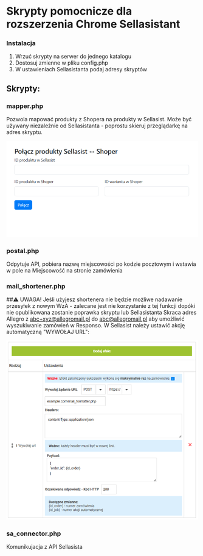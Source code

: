 # Skrypty pomocnicze dla rozszerzenia Chrome Sellasistant

### Instalacja
1. Wrzuć skrypty na serwer do jednego katalogu
2. Dostosuj zmienne w pliku config.php
3. W ustawieniach Sellasistanta podaj adresy skryptów

## Skrypty:

### mapper.php
Pozwola mapować produkty z Shopera na produkty w Sellasist. Może być używany niezależnie od Sellasistanta - poprostu skieruj przeglądarkę na adres skryptu.

![image](./images/mapper.png)

### postal.php
Odpytuje API, pobiera nazwę miejscowości po kodzie pocztowym i wstawia w pole na Miejscowość na stronie zamówienia

### mail_shortener.php
##⚠️ UWAGA! Jeśli użyjesz shortenera nie będzie możliwe nadawanie przesyłek z nowym WzA - zalecane jest nie korzystanie z tej funkcji dopóki nie opublikowana zostanie poprawka skryptu lub Sellasistanta
Skraca adres Allegro z abc+xyz@allegromail.pl do abc@allegromail.pl aby umożliwić wyszukiwanie zamówień w Responso.
W Sellasist należy ustawić akcję automatyczną "WYWOŁAJ URL":

![image](./images/mail_shortener.png)

### sa_connector.php
Komunikujacja z API Sellasista
